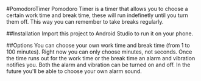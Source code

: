 #PomodoroTimer
Pomodoro Timer is a timer that allows you to choose a certain work time and break time, these will run indefinetly until you turn them off. This way you can remember to take breaks regularly. 

##Installation
Import this project to Android Studio to run it on your phone.

##Options
You can choose your own work time and break time (from 1 to 100 minutes). Right now you can only choose minutes, not seconds.
Once the time runs out for the work time or the break time an alarm and vibration notifies you.
Both the alarm and vibration can be turned on and off.
In the future you'll be able to choose your own alarm sound.
